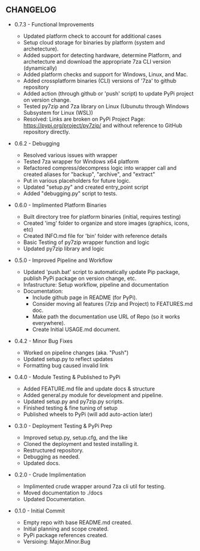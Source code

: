 ## CHANGELOG
- 0.7.3 - Functional Improvements
  - Updated platform check to account for additional cases
  - Setup cloud storage for binaries by platform (system and archetecture).
  - Added support for detecting hardware, determine Platform, and archetecture and download 
    the appropriate 7za CLI version (dynamically)
  - Added platform checks and support for Windows, Linux, and Mac.
  - Added crossplatform binaries (CLI) versions of '7za' to github repository
  - Added action (through github or 'push' script) to update PyPi project on version change.
  - Tested py7zip and 7za library on Linux (Ubunutu through Windows Subsystem for Linux (WSL))
  - Resolved: Links are broken on PyPi Project Page: https://pypi.org/project/py7zip/
    and without reference to GitHub repository directly.

- 0.6.2 - Debugging
  - Resolved various issues with wrapper
  - Tested 7za wrapper for Windows x64 platform
  - Refactored compress/decompress logic into wrapper call
    and created aliases for "backup", "archive", and "extract"
  - Put in various placeholders for future logic.
  - Updated "setup.py" and created entry_point script
  - Added "debugging.py" script to tests.

- 0.6.0 - Implimented Platform Binaries
  - Built directory tree for platform binaries (initial, requires testing)
  - Created 'img' folder to organize and store images (graphics, icons, etc)
  - Created INFO.md file for 'bin' folder with reference details
  - Basic Testing of py7zip wrapper function and logic
  - Updated py7zip library and logic

- 0.5.0 - Improved Pipeline and Workflow
  - Updated 'push.bat' script to automatically update Pip package, publish PyPi package on version change, etc.
  - Infastructure: Setup workflow, pipeline and documentation
  - Documentation:
    - Include github page in README (for PyPi).
    - Consider moving all features (7zip and Project) to FEATURES.md doc.
    - Make path the documentation use URL of Repo (so it works everywhere).
    - Create Initial USAGE.md document.

- 0.4.2 - Minor Bug Fixes
  - Worked on pipeline changes (aka. "Push")
  - Updated setup.py to reflect updates
  - Formatting bug caused invalid link

- 0.4.0 - Module Testing & Published to PyPi
  - Added FEATURE.md file and update docs & structure
  - Added general.py module for development and pipeline.
  - Updated setup.py and py7zip.py scripts.
  - Finished testing & fine tuning of setup
  - Published wheels to PyPi (will add auto-action later)

- 0.3.0 - Deployment Testing & PyPi Prep
  - Improved setup.py, setup.cfg, and the like
  - Cloned the deployment and tested installing it.
  - Restructured repository.
  - Debugging as needed.
  - Updated docs.

- 0.2.0 - Crude Implimentation
  - Implimented crude wrapper around 7za cli util for testing.
  - Moved documentation to ./docs
  - Updated Documentation.

- 0.1.0 - Initial Commit
  - Empty repo with base README.md created.
  - Initial planning and scope created.
  - PyPi package references created.
  - Versioing: Major.Minor.Bug